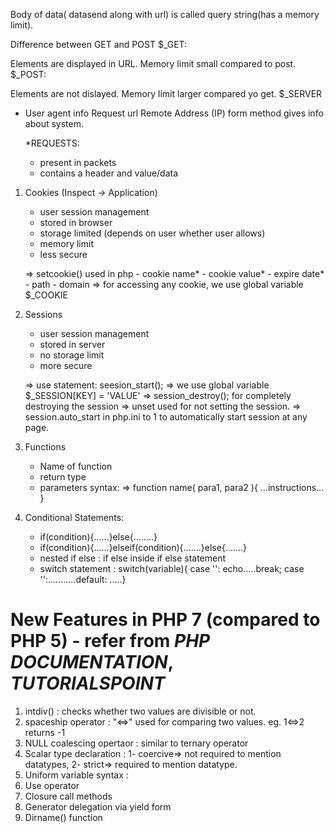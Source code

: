 Body of data( datasend along with url) is called query string(has a memory limit).

Difference between GET and POST $_GET:

Elements are displayed in URL.
Memory limit small compared to post.
$_POST:

Elements are not dislayed.
Memory limit larger compared yo get.
$_SERVER

- User agent info
    Request url
    Remote Address (IP)
    form method
    gives info about system.

    *REQUESTS:
    - present in packets
    - contains a header and value/data

1. Cookies (Inspect -> Application)
    - user session management
    - stored in browser
    - storage limited (depends on user whether user allows)
    - memory limit
    - less secure

    => setcookie() used in php
        - cookie name*
        - cookie value*
        - expire date*
        - path
        - domain
    => for accessing any cookie, we use global variable $_COOKIE

2. Sessions
    - user session management
    - stored in server
    - no storage limit
    - more secure

    => use statement: seesion_start();
    => we use global variable $_SESSION[KEY] = 'VALUE'
    => session_destroy(); for completely destroying the session
    => unset used for not setting the session.
    => session.auto_start in php.ini to 1 to automatically start session at any page.
      

3. Functions
    - Name of function
    - return type
    - parameters
    syntax: =>  function name( para1, para2 ){ ...instructions... }

4. Conditional Statements:
    - if(condition){......}else{........}
    - if(condition){......}elseif(condition){.......}else{.......}
    - nested if else : if else inside if else statement
    - switch statement : switch(variable){ case '': echo.....break; case '':...........default: .....}

# New Features in PHP 7 (compared to PHP 5) - refer from *PHP DOCUMENTATION*, *TUTORIALSPOINT*
1. intdiv() : checks whether two values are divisible or not.
2. spaceship operator : "<=>" used for comparing two values. eg. 1<=>2 returns -1
3. NULL coalescing opertaor : similar to ternary operator
4. Scalar type declaration : 1- coercive=> not required to mention datatypes,
                             2- strict=> required to mention datatype.
5. Uniform variable syntax : 
6. Use operator
7. Closure call methods
8. Generator delegation via yield form
9. Dirname() function
